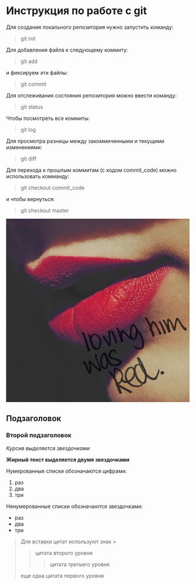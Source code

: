 # Инструкция по работе с git
Для создания локального репозитория нужно запустить команду:
>git init

Для добавления файла к следующему коммиту:
>git add

и фиксируем эти файлы:
>git commit

Для отслеживания состояния репозитория можно ввести команду:
>git status

Чтобы посмотреть все коммиты:
>git log

Для просмотра разницы между закоммиченными и текущими изменениями:
>git diff

Для перехода к прошлым коммитам (с кодом commit_code) можно использовать комманду:
>git checkout commit_code

и чтобы вернуться:
>git checkout master 

![какая-то картинка](изображение_viber_2022-03-29_16-25-48-567.jpg)

## Подзаголовок

### Второй подзаголовок

*Курсив выделяется звездочками*

**Жирный текст выделяется двумя звездочками**

Нумерованные списки обозначаются цифрами:
1. раз
2. два
3. три

Ненумерованные списки обозначаются звездочками:
* раз
* два
* три

>Для вставки цитат используют знак >
>>цитата второго уровня
>>>цитата третьего уровня
>
>еще одна цитата первого уровня
